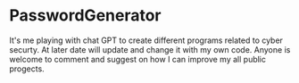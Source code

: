 # PasswordGenerator
It's me playing with chat GPT to create different programs related to cyber securty.
At later date will update and change it with my own code.
Anyone is welcome to comment and suggest on how I can improve my all public progects.
